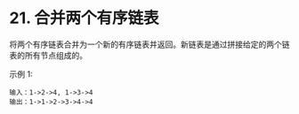 # 21. 合并两个有序链表

将两个有序链表合并为一个新的有序链表并返回。新链表是通过拼接给定的两个链表的所有节点组成的。





示例 1:
```
输入：1->2->4, 1->3->4
输出：1->1->2->3->4->4
```

